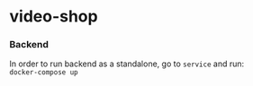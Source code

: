# video-shop
<h3>Backend</h3>
<p>
In order to run backend as a standalone, go to <code>service</code> and run:</br>
<code>docker-compose up</code>
</p>
<p>